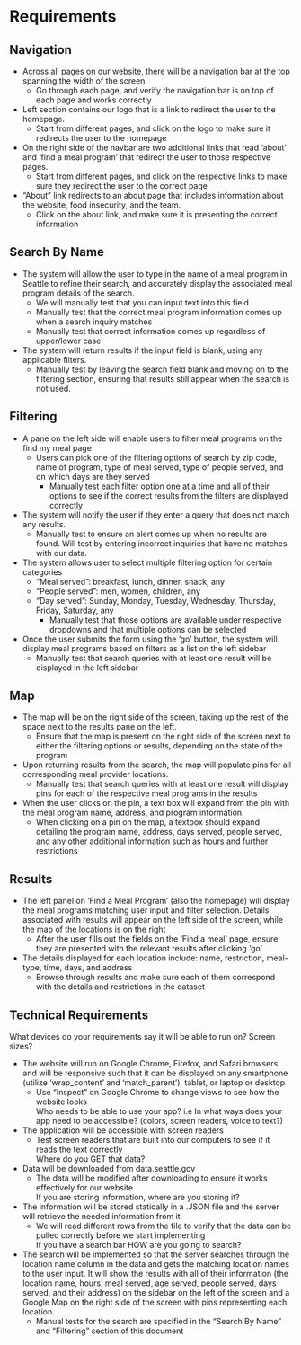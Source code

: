 # Requirements

## Navigation
- Across all pages on our website, there will be a navigation bar at the top spanning the width of the screen.
    - Go through each page, and verify the navigation bar is on top of each page and works correctly
- Left section contains our logo that is a link to redirect the user to the homepage. 
    - Start from different pages, and click on the logo to make sure it redirects the user to the homepage 
- On the right side of the navbar are two additional links that read ‘about’ and ‘find a meal program’ that redirect the user to those respective pages.
    - Start from different pages, and click on the respective links to make sure they redirect the user to the correct page
- “About” link redirects to an about page that includes information about the website, food insecurity, and the team. 
    - Click on the about link, and make sure it is presenting the correct information

## Search By Name
- The system will allow the user to type in the name of a meal program in Seattle to refine their search, and accurately display the associated meal program details of the search.
    - We will manually test that you can input text into this field.
    - Manually test that the correct meal program information comes up when a search inquiry matches
    - Manually test that correct information comes up regardless of upper/lower case
- The system will return results if the input field is blank, using any applicable filters.  
    - Manually test by leaving the search field blank and moving on to the filtering section, ensuring that results still appear when the search is not used.

## Filtering
- A pane on the left side will enable users to filter meal programs on the find my meal page
    - Users can pick one of the filtering options of search by zip code, name of program, type of meal served, type of people served, and on which days are they served
        - Manually test each filter option one at a time and all of their options to see if the correct results from the filters are displayed correctly 
- The system will notify the user if they enter a query that does not match any results.
    - Manually test to ensure an alert comes up when no results are found. Will test by entering incorrect inquiries that have no matches with our data.
- The system allows user to select multiple filtering option for certain categories 
    - “Meal served”: breakfast, lunch, dinner, snack, any
    - “People served”: men, women, children, any
    - “Day served”: Sunday, Monday, Tuesday, Wednesday, Thursday, Friday, Saturday, any
        - Manually test that those options are available under respective dropdowns and that multiple options can be selected 
- Once the user submits the form using the ‘go’ button, the system will display meal programs based on filters as a list on the left sidebar 
    - Manually test that search queries with at least one result will be displayed in the left sidebar

## Map
- The map will be on the right side of the screen, taking up the rest of the space next to the results pane on the left. 
    - Ensure that the map is present on the right side of the screen next to either the filtering options or results, depending on the state of the program
- Upon returning results from the search, the map will populate pins for all corresponding meal provider locations.
    - Manually test that search queries with at least one result will display pins for each of the respective meal programs in the results
- When the user clicks on the pin, a text box will expand from the pin with the meal program name, address, and program information. 
    - When clicking on a pin on the map, a textbox should expand detailing the program name, address, days served, people served, and any other additional information such as hours and further restrictions


## Results
- The left panel on ‘Find a Meal Program’ (also the homepage) will display the meal programs matching user input and filter selection. Details associated with results will appear on the left side of the screen, while the map of the locations is on the right
    - After the user fills out the fields on the ‘Find a meal’ page, ensure they are presented with the relevant results after clicking ‘go’
- The details displayed for each location include: name, restriction, meal-type, time, days, and address
    - Browse through results and make sure each of them correspond with the details and restrictions in the dataset


## Technical Requirements
What devices do your requirements say it will be able to run on? Screen sizes?
- The website will run on Google Chrome, Firefox, and Safari browsers and will be responsive such that it can be displayed on any smartphone (utilize ‘wrap_content’ and ‘match_parent’), tablet, or laptop or desktop
    - Use “Inspect” on Google Chrome to change views to see how the website looks <br>
Who needs to be able to use your app? i.e In what ways does your app need to be accessible? (colors, screen readers, voice to text?)
- The application will be accessible with screen readers
    - Test screen readers that are built into our computers to see if it reads the text correctly <br>
Where do you GET that data?
- Data will be downloaded from data.seattle.gov
    - The data will be modified after downloading to ensure it works effectively for our website <br>
If you are storing information, where are you storing it?
- The information will be stored statically in a .JSON file and the server will retrieve the needed information from it
    - We will read different rows from the file to verify that the data can be pulled correctly before we start implementing <br>
If you have a search bar HOW are you going to search?
- The search will be implemented so that the server searches through the location name column in the data and gets the matching location names to the user input. It will show the results with all of their information (the location name, hours, meal served, age served, people served, days served, and their address) on the sidebar on the left of the screen and a Google Map on the right side of the screen with pins representing each location.
    - Manual tests for the search are specified in the “Search By Name” and “Filtering” section of this document 
